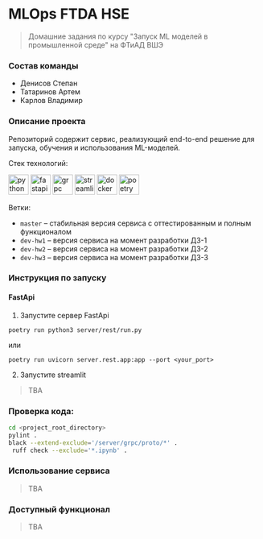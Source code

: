 # MLOps FTDA HSE

> Домашние задания по курсу "Запуск ML моделей в промышленной среде" на ФТиАД ВШЭ

### Состав команды

- Денисов Степан
- Татаринов Артем
- Карлов Владимир

### Описание проекта

Репозиторий содержит сервис, реализующий end-to-end решение для запуска, обучения и использования ML-моделей.

Стек технологий:

<div>
  <img src="https://skillicons.dev/icons?i=py" height="40" alt="python" />
  <img src="https://skillicons.dev/icons?i=fastapi" height="40" alt="fastapi" />
  <img src="https://raw.githubusercontent.com/grpc/grpc.io/refs/heads/main/static/img/grpc.svg" height="40" alt="grpc" />
  <img src="https://cdn.simpleicons.org/streamlit/FF4B4B" height="40" alt="streamlit" />
  <img src="https://skillicons.dev/icons?i=docker" height="40" alt="docker" />
  <img src="https://cdn.simpleicons.org/poetry/60A5FA" height="40" alt="poetry" />
</div>

Ветки:
- `master` – стабильная версия сервиса с оттестированным и полным функционалом
- `dev-hw1` – версия сервиса на момент разработки ДЗ-1
- `dev-hw2` – версия сервиса на момент разработки ДЗ-2
- `dev-hw3` – версия сервиса на момент разработки ДЗ-3

### Инструкция по запуску

#### FastApi

1. Запустите сервер FastApi

```
poetry run python3 server/rest/run.py
``` 

или 

```
poetry run uvicorn server.rest.app:app --port <your_port>
```

2. Запустите streamlit

> TBA 

### Проверка кода:

```bash
cd <project_root_directory>
pylint .
black --extend-exclude='/server/grpc/proto/*' .
 ruff check --exclude='*.ipynb' .
```

### Использование сервиса

> TBA

### Доступный функционал

> TBA
